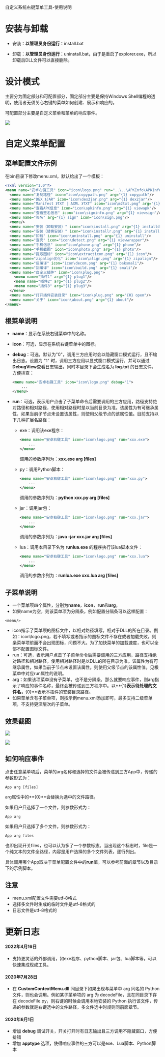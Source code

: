 自定义系统右键菜单工具-使用说明

# 安装与卸载

- 安装：**以管理员身份运行**：install.bat

- 卸载：**以管理员身份运行**：uninstall.bat，由于是重启了explorer.exe，所以卸载后DLL文件可以直接删除。

# 设计模式

主要分为固定部分和可配置部分，固定部分主要是保持Windows Shell编程的透明，使用者无须关心右键的菜单如何创建、展示和响应的。

可配置部分主要是自定义菜单和菜单的响应事件。

![](./doc/design.png)

# 自定义菜单配置

## 菜单配置文件示例
在bin目录下修改menu.xml，默认给出了一个模板：
```xml
<?xml version="1.0"?>
<menu name="安卓右键工具" icon="icon\logo.png" run="..\..\APKInfo\APKInfo\bin\APKInfo.exe" debug="0">
  <menu name="复制路径" icon="icon\copypath.png" arg="{1} copypath"/>
  <menu name="DEX 》JAR" icon="icon\dex2jar.png" arg="{1} dex2jar"/>
  <menu name="Manifest 》TXT | AXML 》TXT" icon="icon\m2txt.png" arg="{1} axml2txt"/>
  <menu name="查看APK信息" icon="icon\apkinfo.png" arg="{1} viewapk"/>
  <menu name="查看签名信息" icon="icon\signinfo.png" arg="{1} viewsign"/>
  <menu name="签名" arg="{1} sign" icon="icon\sign.png"/>
  <menu/>
  <menu name="安装（卸载安装）" icon="icon\install.png" arg="{1} installd"/>
  <menu name="安装（替换安装）" icon="icon\installr.png" arg="{1} installr"/>
  <menu name="卸载" icon="icon\uninstall.png" arg="{1} uninstall"/>
  <menu name="查壳" icon="icon\detect.png" arg="{1} viewwrapper"/>
  <menu name="手机信息" icon="icon\phone.png" arg="{1} phone"/>
  <menu name="手机截图" icon="icon\photo.png" arg="{1} photo"/>
  <menu name="提取图标" icon="icon\extracticon.png" arg="{1} icon"/>
  <menu name="zipalign优化" icon="icon\align.png" arg="{1} zipalign"/>
  <menu name="反编译" icon="icon\decom.png" arg="{1} baksmali"/>
  <menu name="回编译" icon="icon\build.png" arg="{1} smali"/>
  <menu name="自定义插件" icon="icon\plug.png">
    <menu name="插件1" arg="{1} plug1"/>
    <menu name="插件2" arg="{1} plug2"/>
    <menu name="插件3" arg="{1} plug3"/>
  </menu>
  <menu name="打开插件安装目录" icon="icon\plug.png" arg="{0} open"/>
  <menu name="关于" icon="icon\about.png" arg="{1} about"/>
</menu>
```
## 根菜单说明

- **name**：显示在系统右键菜单中的名称。

- **icon**：可选，显示在系统右键菜单中的图标。

- **debug**：可选，默认为"0"，调用三方应用时会以隐藏窗口模式运行，且不输出日志。设置为 "1" 时，调用三方应用以显式窗口模式运行，并可以通过**DebugView**查看日志输出，同时本目录下会生成名为 **log.txt** 的日志文件，方便排查：

  ```xml
  <menu name="安卓右键工具" icon="icon\logo.png" debug="1">
      ...
  </menu>
  ```

  

- **run**：可选，表示用户点击了子菜单命令后需要调用的三方应用，路径支持绝对路径和相对路径，使用相对路径时是以当前目录为准。该属性为有可继承属性，如果当前子节点未设置该属性，则使用父级节点的该属性值。目前支持以下几种扩展名路径：

  - exe：调用该exe程序：

    ```xml
    <menu name="安卓右键工具" icon="icon\logo.png" run="xxx.exe">
        ...
    </menu>
    ```

    调用的参数序列为：**xxx.exe arg [files]**

    

  - py：调用Python脚本：

    ```xml
    <menu name="安卓右键工具" icon="icon\logo.png" run="xxx.py">
        ...
    </menu>
    ```

    调用的参数序列为：**python xxx.py arg [files]**

    

  - jar：调用jar包：

    ```xml
    <menu name="安卓右键工具" icon="icon\logo.png" run="xxx.jar">
        ...
    </menu>
    ```

    调用的参数序列为：**java -jar xxx.jar arg [files]**

    
  
  - lua：调用本目录下名为 **runlua.exe** 的程序执行该lua脚本文件：
  
    ```xml
    <menu name="安卓右键工具" icon="icon\logo.png" run="xxx.lua">
        ...
    </menu>
    ```
  
    调用的参数序列为：**runlua.exe xxx.lua arg [files]**
  
    

## 子菜单说明

- 一个菜单项四个属性，分别为**name**，**icon**，**run**和**arg**。
- 如果name为空，则该菜单项为分隔条，例如配置分隔条可以这样配置：

```
<menu/>
```

- icon指示了菜单项的图标文件，以相对路径填写，相对于DLL的所在目录。例如：icon\logo.png，若不填写或者指示的图标文件不存在或者加载失败，则条菜单项前面不会出现图标，问题不大。为了加快菜单的加载速度，也可以全部不配置图标文件。
- run：可选，表示用户点击了子菜单命令后需要调用的三方应用，路径支持绝对路径和相对路径，使用相对路径时是以DLL的所在目录为准。该属性为有可继承属性，如果当前子节点未设置该属性，则使用父级节点的该属性值。见根菜单中对应run属性的说明。
- arg：如果该项菜单没有子菜单，也不是分隔条，那么就要响应事件，则arg指示了响应的事件名称，最终会被传递到三方程序中。以**{1}**表示待处理的文件名，**{0}**表示本插件的安装目录路径。
- 如果菜单含有子菜单项，则按示例menu.xml添加即可。最多支持二级菜单项，不支持更深层次的子菜单。

## 效果截图

![](./doc/screenshot1.png)

![](./doc/screenshot2.png)

## 如何响应事件

点击任意菜单项后，菜单的arg名称和选择的文件会被传递到三方App中，传递的参数形式为：

```
App arg [files]
```
arg属性中的**{0}**会替换为选中的文件路径。



如果用户只选择了一个文件，则参数形式为：

```
App arg
```
如果用户只选择了多个文件，则参数形式为：
```
App arg files
```
也即出现开关files，也可以认为多了一个参数标志。当出现这个标志时，file是一个纯文本的文件全路径，内容是用户选择的多个文件列表，逐行列出。



具体调用哪个App取决于菜单配置文件中的**run**值，可以参考前面的章节以及目录下的示例脚本。



## 注意

- menu.xml配置文件需要utf-8格式
- 选择多文件时生成的临时文件是utf-8格式的
- 日志文件是utf-8格式的



# 更新日志

#### 2022年4月16日

- 支持更灵活的外部调用，如exe程序、python脚本、jar包、lua脚本等，可以快速集成现成工具。

#### 2020年7月28日

- 在 **CustomContextMenu.dll** 同目录下如果出现与菜单中 arg 同名的 Python 文件，则也会调用。例如某子菜单项的 arg 为 decodeFile，且在同目录下存在 decodeFile.py，则右键的时候会调用本地安装的 Python 执行该文件，传递的参数就是右键选中的文件路径，多文件选中时规则同前面章节。

#### 2020年6月1日

- 增加 **debug** 调试开关，开关打开时有日志输出且三方调用不隐藏窗口，方便排错
- 增加 **apptype** 选项，使得响应事件的三方可以是exe、Lua脚本、Python脚本
